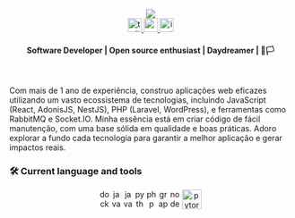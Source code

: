<div>
  <div align="center">
    <img src='https://capsule-render.vercel.app/api?type=waving&color=timeGradient&height=250&section=header&text=Delcio%20Capolo&fontSize=70&fontAlignY=35&desc=Software%20Developer%20%20%20&descAlignY=50' />
  </div>
  <div align="center">
    <a href="https://twitter.com/delciocapolo?t=4bv7PM33sLkujFpm45Z70Dg&s=09" target="_blank">
      <img src="https://img.shields.io/static/v1?message=Twitter&logo=twitter&label=worklow&color=1DA1F2&logoColor=white&labelColor=&style=for-the-badge" height="25" alt="twitter logo"  />
    </a>
    <a href="https://medium.com/@delciocapolo096" target="_blank">
      <img src="https://img.shields.io/static/v1?message=Medium&logo=medium&label=comments&color=12100E&logoColor=white&labelColor=&style=for-the-badge" height="25" alt="medium logo"  />
    </a>
    <a href="https://www.instagram.com/imdelciocapolo/" target="_blank">
      <img src="https://img.shields.io/static/v1?message=Instagram&logo=instagram&label=lifestyle&color=E4405F&logoColor=white&labelColor=&style=for-the-badge" height="25" alt="instagram logo"  />
    </a>
  </div>
  <h4 align="center">Software Developer | Open source enthusiast | Daydreamer | 🐧🏳</h4>
  <br />
  <div>
    <p align="left">Com mais de 1 ano de experiência, construo aplicações web eficazes utilizando um vasto ecossistema de tecnologias, incluindo JavaScript (React, AdonisJS, NestJS), PHP (Laravel, WordPress), e ferramentas como RabbitMQ e Socket.IO. Minha essência está em criar código de fácil manutenção, com uma base sólida em qualidade e boas práticas. Adoro explorar a fundo cada tecnologia para garantir a melhor aplicação e gerar impactos reais.</p>
  </div>
  <div>
    <h3 align="left">🛠 Current language and tools</h3>
    <div align="center">
      <img src="https://cdn.jsdelivr.net/gh/devicons/devicon/icons/docker/docker-plain-wordmark.svg" height="35" width="17" alt="docker logo" />
      <img src="https://cdn.jsdelivr.net/gh/devicons/devicon/icons/java/java-original.svg" height="35" width="17" alt="java logo" />
      <img src="https://cdn.jsdelivr.net/gh/devicons/devicon/icons/javascript/javascript-original.svg" height="35" width="17" alt="javascript logo" />
      <img src="https://cdn.jsdelivr.net/gh/devicons/devicon/icons/python/python-original.svg" height="35" width="17" alt="python logo" />
      <img src="https://cdn.jsdelivr.net/gh/devicons/devicon/icons/php/php-original.svg" height="35" width="17" alt="php logo" />
      <img src="https://cdn.jsdelivr.net/gh/devicons/devicon/icons/graphql/graphql-plain.svg" height="35" width="17" alt="graphql logo" />
      <img src="https://cdn.jsdelivr.net/gh/devicons/devicon/icons/nodejs/nodejs-original.svg" height="35" width="17" alt="nodejs logo" />
      <img src="https://cdn.jsdelivr.net/gh/devicons/devicon/icons/pytorch/pytorch-original.svg" height="35" alt="pytorch logo" />
    </div>
  </div>
</div>

<!--
###

<br clear="both">

<div align="center">
  <img src="https://visitor-badge.laobi.icu/badge?page_id=delciocapolo.delciocapolo&"  />
</div>

<h1 align="center"></h1>

###

<details closed>
  <summary>
    <h3>👨‍💻 About Me</h3>
  </summary>
  
  
###
<p align="left">I am a programming enthusiast with experience in different languages and areas, always looking to explore and understand the potential of each one. My journey as a Backend developer led me to work with various technologies and learn about how they work, under the hood, their pros and cons, management (state, memory...).</p>

###

<h4 align="left">🔧 My skills include</h4>

###

- Backend development with multiple languages.
- Building robust APIs and systems.
<!-- - Implementation of machine learning solutions using Python. -->

<!--###

<h4 align="left">🚀 What i can offer</h4>

###
- Flexibility to work with different technologies and adapt to new environments.
- Ability to collaborate in cross-functional and multidisciplinary teams.
- Commitment to delivering high quality solutions.
</details>

<h1></h1>

###

###

<h3 align="left">🔥   My Stats :</h3>

###

<div align="center">
  <img src="https://streak-stats.demolab.com?user=delciocapolo&locale=en&mode=daily&theme=tokyonight&hide_border=false&border_radius=5&order=3" height="220" alt="streak graph"  />
</div>

###

-->
